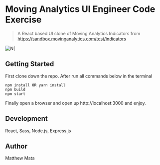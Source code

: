 # Moving Analytics UI Engineer Code Exercise

> A React based UI clone of Moving Analytics Indicators from https://sandbox.movinganalytics.com/test/indicators

![N|](https://i.ibb.co/DrTzLnp/image-8.png)

## Getting Started
First clone down the repo.
After run all commands below in the terminal
```
npm install OR yarn install
npm build
npm start
```
Finally open a browser and open up http://localhost:3000 and enjoy.

## Development
React, Sass, Node.js, Express.js

## Author
Matthew Mata


